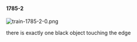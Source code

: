 #### 1785-2
![train-1785-2-0.png](https://github.com/lil-lab/nlvr/raw/master/nlvr/train/images/20/train-1785-2-0.png "train-1785-2-0.png")

there is exactly one black object touching the edge